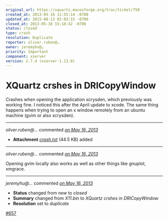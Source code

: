 ```yaml
---
original_url: https://xquartz.macosforge.org/trac/ticket/750
created_at: 2013-05-16 11:55:14 -0700
updated_at: 2015-08-13 02:03:15 -0700
closed_at: 2013-05-16 15:18:42 -0700
status: closed
type: crash
resolution: Duplicate
reporter: oliver.ruben@…
owner: jeremyhu@…
priority: Important
component: xserver
version: 2.7.4 (xserver-1.13.0)
---
```


XQuartz crshes in DRICopyWindow
===============================


Crashes when opening the application xcrysden, which previously was working fine. I noticed this after the April update to xcode. The same thing happens when trying to open an x window remotely from an ubuntu machine (gvim or also xcrysden).



---

*oliver.ruben@…* commented *[on May 16, 2013](https://xquartz.macosforge.org/trac/attachment/ticket/750/crash.txt "May 16, 2013 at 11:55 AM PDT")*

-   **Attachment** *[crash.txt](../attachment/ticket/750/crash.txt)* (44.5 KB) added



---

*oliver.ruben@…* commented *[on May 16, 2013](https://xquartz.macosforge.org/trac/ticket/750#comment:1 "May 16, 2013 at 11:58 AM PDT")*

Opening gvim locally also works as well as other things like gnuplot, xmgrace.



---

*jeremyhu@…* commented *[on May 16, 2013](https://xquartz.macosforge.org/trac/ticket/750#comment:2 "May 16, 2013 at 3:18 PM PDT")*

-   **Status** changed from *new* to *closed*
-   **Summary** changed from *X11.bin* to *XQuartz crshes in DRICopyWindow*
-   **Resolution** set to *duplicate*

[\#⁠657](https://xquartz.macosforge.org/trac/ticket/657)



